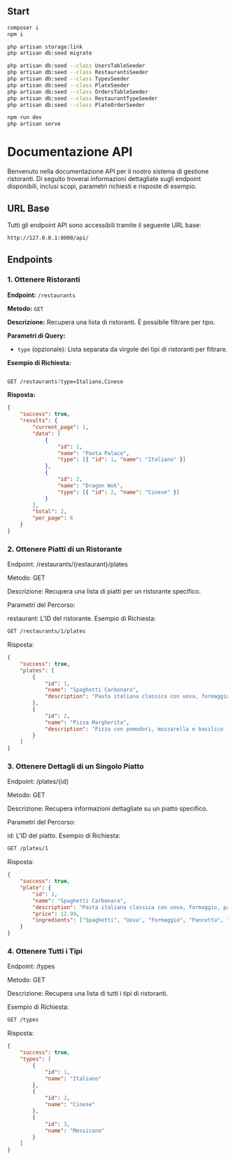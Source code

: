 ## Start

```bash
composer i
npm i

php artisan storage:link
php artisan db:seed migrate

php artisan db:seed --class UsersTableSeeder
php artisan db:seed --class RestaurantsSeeder
php artisan db:seed --class TypesSeeder
php artisan db:seed --class PlateSeeder
php artisan db:seed --class OrdersTableSeeder
php artisan db:seed --class RestaurantTypeSeeder
php artisan db:seed --class PlateOrderSeeder

npm run dev
php artisan serve
```

# Documentazione API

Benvenuto nella documentazione API per il nostro sistema di gestione ristoranti. Di seguito troverai informazioni dettagliate sugli endpoint disponibili, inclusi scopi, parametri richiesti e risposte di esempio.

## URL Base

Tutti gli endpoint API sono accessibili tramite il seguente URL base:

```bash
http://127.0.0.1:8000/api/
```

## Endpoints

### 1. **Ottenere Ristoranti**

**Endpoint:** `/restaurants`

**Metodo:** `GET`

**Descrizione:** Recupera una lista di ristoranti. È possibile filtrare per tipo.

**Parametri di Query:**

-   `type` (opzionale): Lista separata da virgole dei tipi di ristoranti per filtrare.

**Esempio di Richiesta:**

```bash

GET /restaurants?type=Italiano,Cinese
```

**Risposta:**

```json
{
    "success": true,
    "results": {
        "current_page": 1,
        "data": [
            {
                "id": 1,
                "name": "Pasta Palace",
                "type": [{ "id": 1, "name": "Italiano" }]
            },
            {
                "id": 2,
                "name": "Dragon Wok",
                "type": [{ "id": 2, "name": "Cinese" }]
            }
        ],
        "total": 2,
        "per_page": 6
    }
}
```

### 2. Ottenere Piatti di un Ristorante

Endpoint: /restaurants/{restaurant}/plates

Metodo: GET

Descrizione: Recupera una lista di piatti per un ristorante specifico.

Parametri del Percorso:

restaurant: L'ID del ristorante.
Esempio di Richiesta:

```bash
GET /restaurants/1/plates
```

Risposta:

```json
{
    "success": true,
    "plates": [
        {
            "id": 1,
            "name": "Spaghetti Carbonara",
            "description": "Pasta italiana classica con uova, formaggio, pancetta e pepe."
        },
        {
            "id": 2,
            "name": "Pizza Margherita",
            "description": "Pizza con pomodori, mozzarella e basilico fresco."
        }
    ]
}
```

### 3. Ottenere Dettagli di un Singolo Piatto

Endpoint: /plates/{id}

Metodo: GET

Descrizione: Recupera informazioni dettagliate su un piatto specifico.

Parametri del Percorso:

id: L'ID del piatto.
Esempio di Richiesta:

```bash
GET /plates/1
```

Risposta:

```json
{
    "success": true,
    "plate": {
        "id": 1,
        "name": "Spaghetti Carbonara",
        "description": "Pasta italiana classica con uova, formaggio, pancetta e pepe.",
        "price": 12.99,
        "ingredients": ["Spaghetti", "Uova", "Formaggio", "Pancetta", "Pepe"]
    }
}
```

### 4. Ottenere Tutti i Tipi

Endpoint: /types

Metodo: GET

Descrizione: Recupera una lista di tutti i tipi di ristoranti.

Esempio di Richiesta:

```bash
GET /types
```

Risposta:

```json
{
    "success": true,
    "types": [
        {
            "id": 1,
            "name": "Italiano"
        },
        {
            "id": 2,
            "name": "Cinese"
        },
        {
            "id": 3,
            "name": "Messicano"
        }
    ]
}
```
